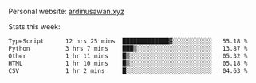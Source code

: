 Personal website: [ardinusawan.xyz](https://ardinusawan.xyz)

Stats this week:
<!--START_SECTION:waka-->

```txt
TypeScript      12 hrs 25 mins  █████████████▓░░░░░░░░░░░   55.18 %
Python          3 hrs 7 mins    ███▒░░░░░░░░░░░░░░░░░░░░░   13.87 %
Other           1 hr 11 mins    █▒░░░░░░░░░░░░░░░░░░░░░░░   05.32 %
HTML            1 hr 10 mins    █▒░░░░░░░░░░░░░░░░░░░░░░░   05.18 %
CSV             1 hr 2 mins     █░░░░░░░░░░░░░░░░░░░░░░░░   04.63 %
```

<!--END_SECTION:waka-->
